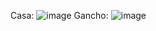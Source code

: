 Casa:
![image](https://github.com/pmayavi/ComputacionGrafica/assets/68928458/0270e7ec-ada2-494f-9187-f482224c6350)
Gancho:
![image](https://github.com/pmayavi/ComputacionGrafica/assets/68928458/c8328747-aa04-4f04-a66a-274aef039ea0)
